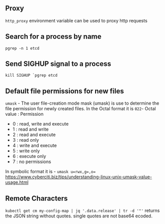 Proxy
-----
`http_proxy` environment variable can be used to proxy http requests

Search for a process by name
------------------------------
`pgrep -n 1 etcd`

Send SIGHUP signal to a process
-------------------------------
```kill SIGHUP `pgrep etcd```

Default file permissions for new files
--------------------------------------
`umask` - The user file-creation mode mask (umask) is use to determine the file permission for newly created files.
In the Octal format it is `022`-
Octal value : Permission
* 0 : read, write and execute
* 1 : read and write
* 2 : read and execute
* 3 : read only
* 4 : write and execute
* 5 : write only
* 6 : execute only
* 7 : no permissions

In symbolic format it is -
`umask u=rwx,g=,o=`
https://www.cyberciti.biz/tips/understanding-linux-unix-umask-value-usage.html

Remote Characters
-----------------
`kubectl get cm my-config-map | jq '.data.release' | tr -d '"'`
returns the JSON string without quotes.
single quotes are not base64 ecoded.
